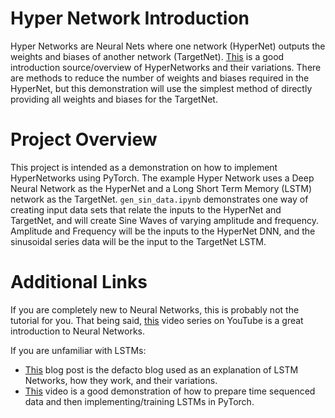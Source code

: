 # Hyper Network Introduction

Hyper Networks are Neural Nets where one network (HyperNet) outputs the weights and biases of another network (TargetNet). [This](https://arxiv.org/abs/2306.06955) is a good introduction source/overview of HyperNetworks and their variations. There are methods to reduce the number of weights and biases required in the HyperNet, but this demonstration will use the simplest method of directly providing all weights and biases for the TargetNet.

# Project Overview

This project is intended as a demonstration on how to implement HyperNetworks using PyTorch. The example Hyper Network uses a Deep Neural Network as the HyperNet and a Long Short Term Memory (LSTM) network as the TargetNet. `gen_sin_data.ipynb` demonstrates one way of creating input data sets that relate the inputs to the HyperNet and TargetNet, and will create Sine Waves of varying amplitude and frequency. Amplitude and Frequency will be the inputs to the HyperNet DNN, and the sinusoidal series data will be the input to the TargetNet LSTM.

# Additional Links

If you are completely new to Neural Networks, this is probably not the tutorial for you. That being said, [this](https://www.youtube.com/playlist?list=PLZHQObOWTQDNU6R1_67000Dx_ZCJB-3pi) video series on YouTube is a great introduction to Neural Networks.

If you are unfamiliar with LSTMs:
* [This](https://colah.github.io/posts/2015-08-Understanding-LSTMs/) blog post is the defacto blog used as an explanation of LSTM Networks, how they work, and their variations.
* [This](https://www.youtube.com/watch?v=q_HS4s1L8UI) video is a good demonstration of how to prepare time sequenced data and then implementing/training LSTMs in PyTorch.

